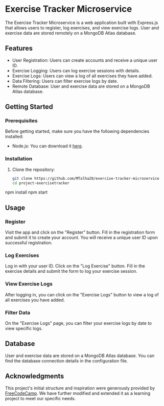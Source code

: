 # Exercise Tracker Microservice

The Exercise Tracker Microservice is a web application built with Express.js that allows users to register, log exercises, and view exercise logs. User and exercise data are stored remotely on a MongoDB Atlas database.

## Features

- User Registration: Users can create accounts and receive a unique user ID.
- Exercise Logging: Users can log exercise sessions with details.
- Exercise Logs: Users can view a log of all exercises they have added.
- Data Filtering: Users can filter exercise logs by date.
- Remote Database: User and exercise data are stored on a MongoDB Atlas database.

## Getting Started

### Prerequisites

Before getting started, make sure you have the following dependencies installed:

- Node.js: You can download it [here](https://nodejs.org/).

### Installation

1. Clone the repository:

   ```bash
   git clone https://github.com/MTalha20/exercise-tracker-microservice.git
   cd project-exercisetracker

npm install
npm start

## Usage
### Register
  Visit the app and click on the "Register" button.
  Fill in the registration form and submit it to create your account.
  You will receive a unique user ID upon successful registration.
### Log Exercises
  Log in with your user ID.
  Click on the "Log Exercise" button.
  Fill in the exercise details and submit the form to log your exercise session.

### View Exercise Logs
  After logging in, you can click on the "Exercise Logs" button to view a log of all exercises you have added.
### Filter Data
  On the "Exercise Logs" page, you can filter your exercise logs by date to view specific logs.

## Database
User and exercise data are stored on a MongoDB Atlas database. You can find the database connection details in the configuration file.

## Acknowledgments

This project's initial structure and inspiration were generously provided by [FreeCodeCamp](https://www.freecodecamp.org/). We have further modified and extended it as a learning project to meet our specific needs.
